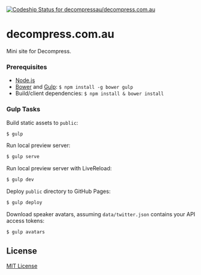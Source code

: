 [ ![Codeship Status for decompressau/decompress.com.au](https://www.codeship.io/projects/a19e8d30-8c03-0132-3135-328ae7f2fceb/status)](https://www.codeship.io/projects/60398)

# decompress.com.au

Mini site for Decompress.

### Prerequisites

 - [Node.js](http://nodejs.org)
 - [Bower](http://bower.io) and [Gulp](http://gulpjs.com): `$ npm install -g bower gulp`
 - Build/client dependencies: `$ npm install & bower install`

### Gulp Tasks

Build static assets to `public`:

```bash
$ gulp
```

Run local preview server:

```bash
$ gulp serve
```

Run local preview server with LiveReload:

```bash
$ gulp dev
```

Deploy `public` directory to GitHub Pages:

```bash
$ gulp deploy
```

Download speaker avatars, assuming `data/twitter.json` contains your API access tokens:

```bash
$ gulp avatars
```

## License

[MIT License](http://en.wikipedia.org/wiki/MIT_License)
